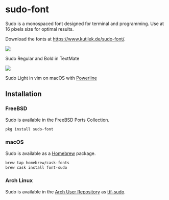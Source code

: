 # sudo-font

Sudo is a monospaced font designed for terminal and programming. Use at 16 pixels size for optimal results.

Download the fonts at https://www.kutilek.de/sudo-font/.

<img src="https://raw.github.com/jenskutilek/sudo-font/master/images/sudo-textmate-py.png">

Sudo Regular and Bold in TextMate

<img src="https://raw.github.com/jenskutilek/sudo-font/master/images/sudo-light-powerline.png">

Sudo Light in vim on macOS with [Powerline](https://github.com/powerline/powerline)

## Installation

### FreeBSD

Sudo is available in the FreeBSD Ports Collection.

```sh
pkg install sudo-font
```

### macOS

Sudo is available as a [Homebrew](https://brew.sh/) package.

```sh
brew tap homebrew/cask-fonts
brew cask install font-sudo
```

### Arch Linux

Sudo is available in the [Arch User Repository](https://wiki.archlinux.org/index.php/Arch_User_Repository) as [ttf-sudo](https://aur.archlinux.org/packages/ttf-sudo).
